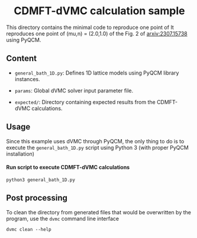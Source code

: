 <div align="center">

# CDMFT-dVMC calculation sample

</div>

This directory contains the minimal code to reproduce one point of 
It reproduces one point of (mu,n) = (2.0,1.0) of the Fig. 2 of 
[arxiv:2307.15738](https://arxiv.org/abs/2307.15738) using PyQCM.

## Content

- `general_bath_1D.py`: Defines 1D lattice models using PyQCM library instances.

- `params`: Global dVMC solver input parameter file.

- `expected/`: Directory containing expected results from the CDMFT-dVMC calculations.

## Usage

Since this example uses dVMC through PyQCM, the only thing to do is to execute
the `general_bath_1D.py` script using Python 3 (with proper PyQCM installation)

#### Run script to execute CDMFT-dVMC calculations

```shell
python3 general_bath_1D.py
```

## Post processing

To clean the directory from generated files that would be overwritten by the program,
use the `dvmc` command line interface

```shell
dvmc clean --help
```
